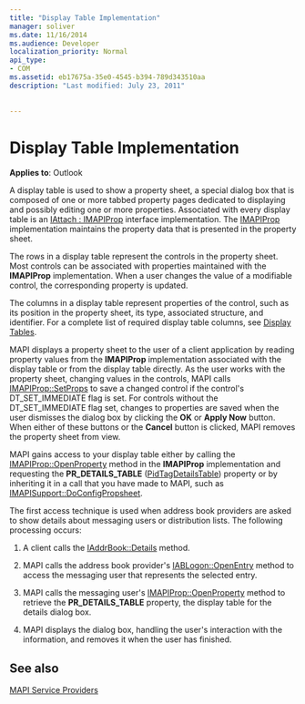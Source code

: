 ```yaml
---
title: "Display Table Implementation"
manager: soliver
ms.date: 11/16/2014
ms.audience: Developer
localization_priority: Normal
api_type:
- COM
ms.assetid: eb17675a-35e0-4545-b394-789d343510aa
description: "Last modified: July 23, 2011"
 
 
---
```


# Display Table Implementation

  
  
**Applies to**: Outlook 
  
A display table is used to show a property sheet, a special dialog box that is composed of one or more tabbed property pages dedicated to displaying and possibly editing one or more properties. Associated with every display table is an [IAttach : IMAPIProp](iattachimapiprop.md) interface implementation. The [IMAPIProp](imapipropiunknown.md) implementation maintains the property data that is presented in the property sheet. 
  
The rows in a display table represent the controls in the property sheet. Most controls can be associated with properties maintained with the **IMAPIProp** implementation. When a user changes the value of a modifiable control, the corresponding property is updated. 
  
The columns in a display table represent properties of the control, such as its position in the property sheet, its type, associated structure, and identifier. For a complete list of required display table columns, see [Display Tables](display-tables.md).
  
MAPI displays a property sheet to the user of a client application by reading property values from the **IMAPIProp** implementation associated with the display table or from the display table directly. As the user works with the property sheet, changing values in the controls, MAPI calls [IMAPIProp::SetProps](imapiprop-setprops.md) to save a changed control if the control's DT_SET_IMMEDIATE flag is set. For controls without the DT_SET_IMMEDIATE flag set, changes to properties are saved when the user dismisses the dialog box by clicking the **OK** or **Apply Now** button. When either of these buttons or the **Cancel** button is clicked, MAPI removes the property sheet from view. 
  
MAPI gains access to your display table either by calling the [IMAPIProp::OpenProperty](imapiprop-openproperty.md) method in the **IMAPIProp** implementation and requesting the **PR_DETAILS_TABLE** ([PidTagDetailsTable](pidtagdetailstable-canonical-property.md)) property or by inheriting it in a call that you have made to MAPI, such as [IMAPISupport::DoConfigPropsheet](imapisupport-doconfigpropsheet.md).
  
The first access technique is used when address book providers are asked to show details about messaging users or distribution lists. The following processing occurs:
  
1. A client calls the [IAddrBook::Details](iaddrbook-details.md) method. 
    
2. MAPI calls the address book provider's [IABLogon::OpenEntry](iablogon-openentry.md) method to access the messaging user that represents the selected entry. 
    
3. MAPI calls the messaging user's [IMAPIProp::OpenProperty](imapiprop-openproperty.md) method to retrieve the **PR_DETAILS_TABLE** property, the display table for the details dialog box. 
    
4. MAPI displays the dialog box, handling the user's interaction with the information, and removes it when the user has finished. 
    
## See also



[MAPI Service Providers](mapi-service-providers.md)

